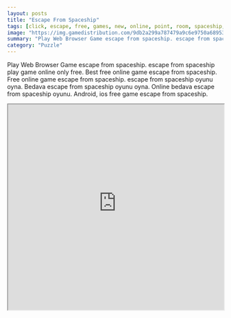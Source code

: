 ```yaml
---
layout: posts
title: "Escape From Spaceship"
tags: [click, escape, free, games, new, online, point, room, spaceship, top10newgames, walkthrough, best, free, online, games, oyna, game, free, games, play, play, games]
image: "https://img.gamedistribution.com/9db2a299a787479a9c6e9750a68953e8.jpg"
summary: "Play Web Browser Game escape from spaceship. escape from spaceship play game online only free. Best free online game escape from spaceship. Free online game escape from spaceship. escape from spaceship oyunu oyna. Bedava escape from spaceship oyunu oyna. Online bedava escape from spaceship oyunu. Android, ios free game escape from spaceship."
category: "Puzzle"
---
```


Play Web Browser Game escape from spaceship. escape from spaceship play game online only free. Best free online game escape from spaceship. Free online game escape from spaceship. escape from spaceship oyunu oyna. Bedava escape from spaceship oyunu oyna. Online bedava escape from spaceship oyunu. Android, ios free game escape from spaceship.

<iframe width="100%" height="480px;" src="https://flash.gamedistribution.com?game=9db2a299a787479a9c6e9750a68953e8"></iframe>